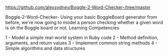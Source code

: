 https://github.com/alexsydney/Boggle-2-Word-Checker-/tree/master


Boggle-2-Word-Checker-
Using your basic BoggleBoard generator from before, we're now going to model a person checking whether a given word is on the Boggle board or not.
Learning Competencies

1 - Model a simple real-world system in Ruby code
2 - Method definition, arguments, and return values
3 - Implement common string methods
4 - Simple algorithms and data structures
